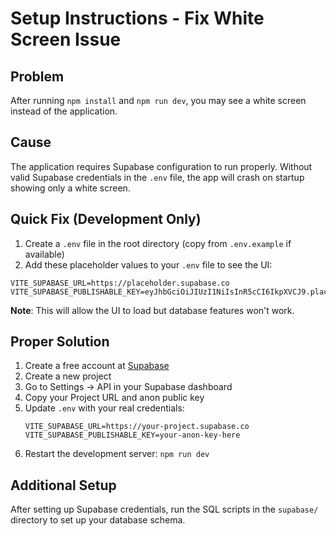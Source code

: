 # Setup Instructions - Fix White Screen Issue

## Problem
After running `npm install` and `npm run dev`, you may see a white screen instead of the application.

## Cause
The application requires Supabase configuration to run properly. Without valid Supabase credentials in the `.env` file, the app will crash on startup showing only a white screen.

## Quick Fix (Development Only)
1. Create a `.env` file in the root directory (copy from `.env.example` if available)
2. Add these placeholder values to your `.env` file to see the UI:

```
VITE_SUPABASE_URL=https://placeholder.supabase.co
VITE_SUPABASE_PUBLISHABLE_KEY=eyJhbGciOiJIUzI1NiIsInR5cCI6IkpXVCJ9.placeholder.placeholder
```

**Note**: This will allow the UI to load but database features won't work.

## Proper Solution
1. Create a free account at [Supabase](https://supabase.com/)
2. Create a new project
3. Go to Settings → API in your Supabase dashboard
4. Copy your Project URL and anon public key
5. Update `.env` with your real credentials:
   ```
   VITE_SUPABASE_URL=https://your-project.supabase.co
   VITE_SUPABASE_PUBLISHABLE_KEY=your-anon-key-here
   ```
6. Restart the development server: `npm run dev`

## Additional Setup
After setting up Supabase credentials, run the SQL scripts in the `supabase/` directory to set up your database schema.
